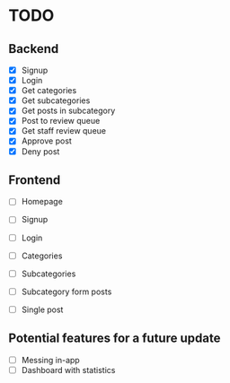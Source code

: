 # TODO

## Backend
- [x] Signup
- [x] Login
- [x] Get categories
- [x] Get subcategories
- [x] Get posts in subcategory
- [x] Post to review queue
- [x] Get staff review queue
- [x] Approve post
- [x] Deny post

## Frontend
- [ ] Homepage
- [ ] Signup
- [ ] Login
- [ ] Categories
- [ ] Subcategories
- [ ] Subcategory form posts
- [ ] Single post


## Potential features for a future update
- [ ] Messing in-app
- [ ] Dashboard with statistics